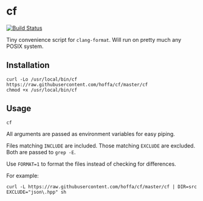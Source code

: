 # cf

[![Build Status](https://travis-ci.org/hoffa/cf.svg?branch=master)](https://travis-ci.org/hoffa/cf)

Tiny convenience script for `clang-format`. Will run on pretty much any POSIX system.

## Installation

```shell
curl -Lo /usr/local/bin/cf https://raw.githubusercontent.com/hoffa/cf/master/cf
chmod +x /usr/local/bin/cf
```

## Usage

```shell
cf
```

All arguments are passed as environment variables for easy piping.

Files matching `INCLUDE` are included. Those matching `EXCLUDE` are excluded. Both are passed to `grep -E`.

Use `FORMAT=1` to format the files instead of checking for differences.

For example:

```shell
curl -L https://raw.githubusercontent.com/hoffa/cf/master/cf | DIR=src EXCLUDE="json\.hpp" sh
```
